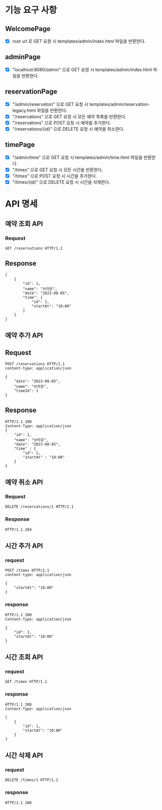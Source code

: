 # 기능 요구 사항

## WelcomePage

- [x] root url 로 GET 요청 시 templates/admin/index.html 파일을 반환한다.

## adminPage

- [x] "localhost:8080/admin" 으로 GET 요청 시 templates/admin/index.html 파일을 반환한다.

## reservationPage

- [x] "/admin/reservation" 으로 GET 요청 시 templates/admin/reservation-legacy.html 파일을 반환한다.
- [x] "/reservations" 으로 GET 요청 시 모든 예약 목록을 반환한다.
- [x] "/reservations" 으로 POST 요청 시 예약을 추가한다.
- [x] "/reservations/{id}" 으로 DELETE 요청 시 예약을 취소한다.

## timePage

- [x] "/admin/time" 으로 GET 요청 시 templates/admin/time.html 파일을 반환한다.
- [x] "/times" 으로 GET 요청 시 모든 시간을 반환한다.
- [x] "/times" 으로 POST 요청 시 시간을 추가한다.
- [x] "/times/{id}" 으로 DELETE 요청 시 시간을 삭제한다.

# API 명세

## 예약 조회 API

### Request

```http
GET /reservations HTTP/1.1
```

## Response

```http
[
    {
        "id": 1,
        "name": "브라운",
        "date": "2023-08-05",
        "time": {
            "id": 1,
            "startAt": "10:00"
        }
    }
]
```

## 예약 추가 API

## Request

```http
POST /reservations HTTP/1.1
content-type: application/json

{
    "date": "2023-08-05",
    "name": "브라운",
    "timeId": 1
}
```

## Response

```http
HTTP/1.1 200
Content-Type: application/json
{
    "id": 1,
    "name": "브라운",
    "date": "2023-08-05",
    "time" : {
        "id": 1,
        "startAt" : "10:00"
    }
}
```

## 예약 취소 API

### Request

```http
DELETE /reservations/1 HTTP/1.1
```

### Response

```http
HTTP/1.1 204
```

## 시간 추가 API

### request

```http
POST /times HTTP/1.1
content-type: application/json

{
    "startAt": "10:00"
}
```

### response

```http
HTTP/1.1 200
Content-Type: application/json

{
    "id": 1,
    "startAt": "10:00"
}
```

## 시간 조회 API

### request

```http
GET /times HTTP/1.1
```

### response

```http
HTTP/1.1 200
Content-Type: application/json

[
    {
        "id": 1,
        "startAt": "10:00"
    }
]
```

## 시간 삭제 API

### request

```http
DELETE /times/1 HTTP/1.1
```

### response

```http
HTTP/1.1 200
```

